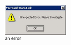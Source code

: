 <div align="left">
  <a href="https://github.com/iamjunioru/pweb2">
    <img src="justimg.png" alt="Logo" width="200" height="100">
  </a>
  <br>
  an error


